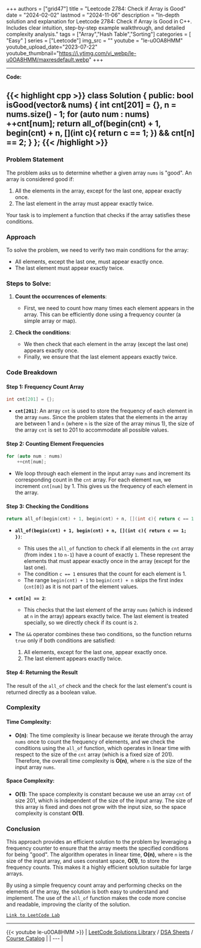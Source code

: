 
+++
authors = ["grid47"]
title = "Leetcode 2784: Check if Array is Good"
date = "2024-02-02"
lastmod = "2024-11-06"
description = "In-depth solution and explanation for Leetcode 2784: Check if Array is Good in C++. Includes clear intuition, step-by-step example walkthrough, and detailed complexity analysis."
tags = ["Array","Hash Table","Sorting"]
categories = [
    "Easy"
]
series = ["Leetcode"]
img_src = ""
youtube = "le-u0OA8HMM"
youtube_upload_date="2023-07-22"
youtube_thumbnail="https://i.ytimg.com/vi_webp/le-u0OA8HMM/maxresdefault.webp"
+++



---
**Code:**

{{< highlight cpp >}}
class Solution {
public:
    bool isGood(vector<int>& nums) {
        int cnt[201] = {}, n = nums.size() - 1;
        for (auto num : nums)
            ++cnt[num];
        return all_of(begin(cnt) + 1, begin(cnt) + n, [](int c){ return c == 1; }) && cnt[n] == 2;
    }
};
{{< /highlight >}}
---

### Problem Statement

The problem asks us to determine whether a given array `nums` is "good". An array is considered good if:
1. All the elements in the array, except for the last one, appear exactly once.
2. The last element in the array must appear exactly twice.

Your task is to implement a function that checks if the array satisfies these conditions.

### Approach

To solve the problem, we need to verify two main conditions for the array:
- All elements, except the last one, must appear exactly once.
- The last element must appear exactly twice.

### Steps to Solve:

1. **Count the occurrences of elements**:
   - First, we need to count how many times each element appears in the array. This can be efficiently done using a frequency counter (a simple array or map).
   
2. **Check the conditions**:
   - We then check that each element in the array (except the last one) appears exactly once.
   - Finally, we ensure that the last element appears exactly twice.

### Code Breakdown

#### Step 1: Frequency Count Array
```cpp
int cnt[201] = {};
```
- **`cnt[201]`**: An array `cnt` is used to store the frequency of each element in the array `nums`. Since the problem states that the elements in the array are between 1 and `n` (where `n` is the size of the array minus 1), the size of the array `cnt` is set to 201 to accommodate all possible values.

#### Step 2: Counting Element Frequencies
```cpp
for (auto num : nums)
    ++cnt[num];
```
- We loop through each element in the input array `nums` and increment its corresponding count in the `cnt` array. For each element `num`, we increment `cnt[num]` by 1. This gives us the frequency of each element in the array.

#### Step 3: Checking the Conditions
```cpp
return all_of(begin(cnt) + 1, begin(cnt) + n, [](int c){ return c == 1; }) && cnt[n] == 2;
```
- **`all_of(begin(cnt) + 1, begin(cnt) + n, [](int c){ return c == 1; })`**:
    - This uses the `all_of` function to check if all elements in the `cnt` array (from index `1` to `n-1`) have a count of exactly `1`. These represent the elements that must appear exactly once in the array (except for the last one).
    - The condition `c == 1` ensures that the count for each element is 1.
    - The range `begin(cnt) + 1` to `begin(cnt) + n` skips the first index (`cnt[0]`) as it is not part of the element values.
  
- **`cnt[n] == 2`**:
    - This checks that the last element of the array `nums` (which is indexed at `n` in the array) appears exactly twice. The last element is treated specially, so we directly check if its count is `2`.

- The `&&` operator combines these two conditions, so the function returns `true` only if both conditions are satisfied:
    1. All elements, except for the last one, appear exactly once.
    2. The last element appears exactly twice.

#### Step 4: Returning the Result
The result of the `all_of` check and the check for the last element's count is returned directly as a boolean value.

### Complexity

#### Time Complexity:
- **O(n)**: The time complexity is linear because we iterate through the array `nums` once to count the frequency of elements, and we check the conditions using the `all_of` function, which operates in linear time with respect to the size of the `cnt` array (which is a fixed size of 201). Therefore, the overall time complexity is **O(n)**, where `n` is the size of the input array `nums`.

#### Space Complexity:
- **O(1)**: The space complexity is constant because we use an array `cnt` of size 201, which is independent of the size of the input array. The size of this array is fixed and does not grow with the input size, so the space complexity is constant **O(1)**.

### Conclusion

This approach provides an efficient solution to the problem by leveraging a frequency counter to ensure that the array meets the specified conditions for being "good". The algorithm operates in linear time, **O(n)**, where `n` is the size of the input array, and uses constant space, **O(1)**, to store the frequency counts. This makes it a highly efficient solution suitable for large arrays.

By using a simple frequency count array and performing checks on the elements of the array, the solution is both easy to understand and implement. The use of the `all_of` function makes the code more concise and readable, improving the clarity of the solution.

[`Link to LeetCode Lab`](https://leetcode.com/problems/check-if-array-is-good/description/)

---
{{< youtube le-u0OA8HMM >}}
| [LeetCode Solutions Library](https://grid47.xyz/leetcode/) / [DSA Sheets](https://grid47.xyz/sheets/) / [Course Catalog](https://grid47.xyz/courses/) |
| --- |
